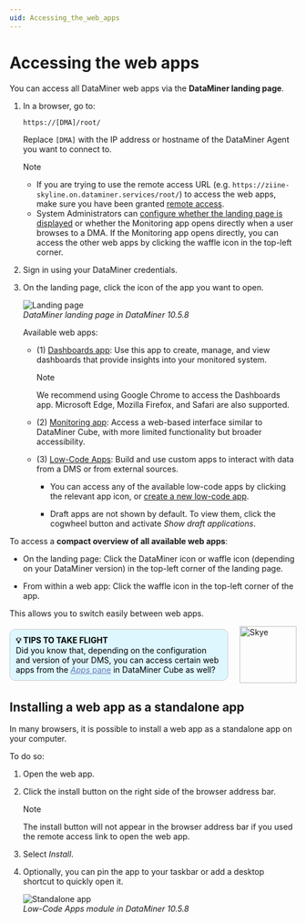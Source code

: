 ```yaml
---
uid: Accessing_the_web_apps
---
```


# Accessing the web apps

You can access all DataMiner web apps via the **DataMiner landing page**.

1. In a browser, go to:

   ```txt
   https://[DMA]/root/
   ```

   Replace `[DMA]` with the IP address or hostname of the DataMiner Agent you want to connect to.

   > [!NOTE]
   >
   > - If you are trying to use the remote access URL (e.g. `https://ziine-skyline.on.dataminer.services/root/`) to access the web apps, make sure you have been granted [remote access](xref:About_Remote_Access).
   > - System Administrators can [configure whether the landing page is displayed](xref:Configuring_the_landing_page#configuring-whether-the-landing-page-is-displayed) or whether the Monitoring app opens directly when a user browses to a DMA. If the Monitoring app opens directly, you can access the other web apps by clicking the waffle icon in the top-left corner.

1. Sign in using your DataMiner credentials.

1. On the landing page, click the icon of the app you want to open.

   ![Landing page](~/user-guide/images/DataMiner_Landing_Page.png)<br>*DataMiner landing page in DataMiner 10.5.8*

   Available web apps:

   - (1) [Dashboards app](xref:newR_D): Use this app to create, manage, and view dashboards that provide insights into your monitored system.

     > [!NOTE]
     > We recommend using Google Chrome to access the Dashboards app. Microsoft Edge, Mozilla Firefox, and Safari are also supported.

   - (2) [Monitoring app](xref:Working_with_the_Monitoring_app): Access a web-based interface similar to DataMiner Cube, with more limited functionality but broader accessibility.

   - (3) [Low-Code Apps](xref:Application_framework): Build and use custom apps to interact with data from a DMS or from external sources.

     - You can access any of the available low-code apps by clicking the relevant app icon, or [create a new low-code app](xref:Creating_custom_apps).

     - Draft apps are not shown by default. To view them, click the cogwheel button and activate *Show draft applications*.

To access a **compact overview of all available web apps**:

- On the landing page: Click the DataMiner icon or waffle icon (depending on your DataMiner version<!--RN 43024-->) in the top-left corner of the landing page.

- From within a web app: Click the waffle icon in the top-left corner of the app.

This allows you to switch easily between web apps.

<div style="display: flex; align-items: center; justify-content: space-between; margin: 0 auto; max-width: 100%;">
  <div style="border: 1px solid #ccc; border-radius: 10px; padding: 10px; flex-grow: 1; background-color: #DEF7FF; margin-right: 20px; color: #000000;">
    <b>💡 TIPS TO TAKE FLIGHT</b><br>
    Did you know that, depending on the configuration and version of your DMS, you can access certain web apps from the <a href="xref:DataMiner_Cube_sidebar#apps-pane" style="color: #657AB7;"><i>Apps</i> pane</a> in DataMiner Cube as well?
  </div>
  <img src="~/images/Skye.svg" alt="Skye" style="width: 100px; flex-shrink: 0;">
</div>

## Installing a web app as a standalone app

In many browsers, it is possible to install a web app as a standalone app on your computer.

To do so:

1. Open the web app.

1. Click the install button on the right side of the browser address bar.

   > [!NOTE]
   > The install button will not appear in the browser address bar if you used the remote access link to open the web app.

1. Select *Install*.

1. Optionally, you can pin the app to your taskbar or add a desktop shortcut to quickly open it.

   ![Standalone app](~/user-guide/images/Standalone_App.png)<br>*Low-Code Apps module in DataMiner 10.5.8*
